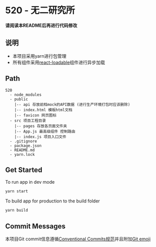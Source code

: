 # 520 - 无二研究所

**请阅读本README后再进行代码修改**

## 说明

+ 本项目采用yarn进行包管理
+ 所有组件采用[react-loadable](https://github.com/jamiebuilds/react-loadable)组件进行异步加载

## Path

```
520
  - node_modules
  - public
    |-- api 存放前档mock的API数据 (进行生产环境打包时应该删除)
    |-- index.html 模板html文档
    |-- favicon 网页图标
  - src 项目工程目录
    |-- pages 存放各页面文件夹
    |-- App.js 最高级组件 控制路由
    |-- index.js 项目入口文件
  - .gitignore
  - package.json
  - README.md
  - yarn.lock
```

## Get Started

To run app in dev mode

```bash
yarn start
```

To build app for production to the build folder

```bash
yarn build
```

## Commit Messages

本项目Git commit信息遵循[Conventional Commits规范](https://www.conventionalcommits.org/en/v1.0.0-beta.3/)并且附加[Git emoji](https://gitmoji.carloscuesta.me/)
